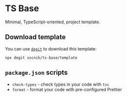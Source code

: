 # TS Base

Minimal, TypeScript-oriented, project template.

## Download template

You can use [`degit`](https://github.com/Rich-Harris/degit) to download this template:

```shell
npx degit socnik/ts-base/template
```

## `package.json` scripts

- `check-types` - check types in your code with `tsc`
- `format` - format your code with pre-configured Prettier
